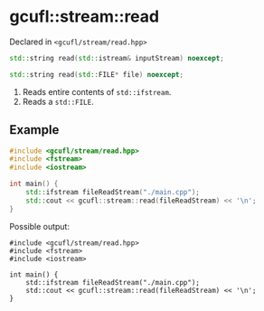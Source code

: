 # gcufl::stream::read
Declared in `<gcufl/stream/read.hpp>`
```cpp
std::string read(std::istream& inputStream) noexcept;

std::string read(std::FILE* file) noexcept;
```
1. Reads entire contents of `std::ifstream`.
2. Reads a `std::FILE`.
## Example
```cpp
#include <gcufl/stream/read.hpp>
#include <fstream>
#include <iostream>

int main() {
	std::ifstream fileReadStream("./main.cpp");
	std::cout << gcufl::stream::read(fileReadStream) << '\n';
}
```
Possible output:
```
#include <gcufl/stream/read.hpp>
#include <fstream>
#include <iostream>

int main() {
	std::ifstream fileReadStream("./main.cpp");
	std::cout << gcufl::stream::read(fileReadStream) << '\n';
}
```
